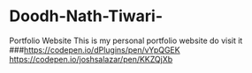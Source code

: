 # Doodh-Nath-Tiwari-
Portfolio Website
This is my personal portfolio website do visit it
###https://codepen.io/dPlugins/pen/vYpQGEK
https://codepen.io/joshsalazar/pen/KKZQjXb
